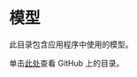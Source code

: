 ﻿# 模型

此目录包含应用程序中使用的模型。

单击[此处][githublink]查看 GitHub 上的目录。

[githublink]: https://github.com/Azure/LearnAI-Bootcamp/tree/master/lab02.2-building_bots/resources/code/Models